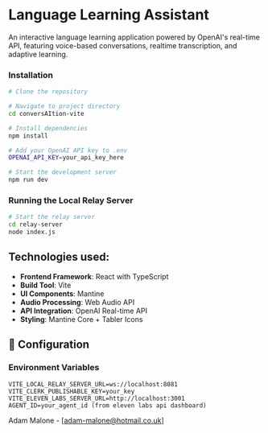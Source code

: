 # Language Learning Assistant

An interactive language learning application powered by OpenAI's real-time API, featuring voice-based conversations, realtime transcription, and adaptive learning.


### Installation
```bash
# Clone the repository

# Navigate to project directory
cd conversAItion-vite

# Install dependencies
npm install

# Add your OpenAI API key to .env
OPENAI_API_KEY=your_api_key_here

# Start the development server
npm run dev
```

### Running the Local Relay Server
```bash
# Start the relay server
cd relay-server
node index.js
```

## Technologies used:

- **Frontend Framework**: React with TypeScript
- **Build Tool**: Vite
- **UI Components**: Mantine
- **Audio Processing**: Web Audio API
- **API Integration**: OpenAI Real-time API
- **Styling**: Mantine Core + Tabler Icons


## 🔧 Configuration

### Environment Variables
```env
VITE_LOCAL_RELAY_SERVER_URL=ws://localhost:8081
VITE_CLERK_PUBLISHABLE_KEY=your_key
VITE_ELEVEN_LABS_SERVER_URL=http://localhost:3001
AGENT_ID=your_agent_id (from eleven labs api dashboard)
```

Adam Malone - [adam-malone@hotmail.co.uk]
